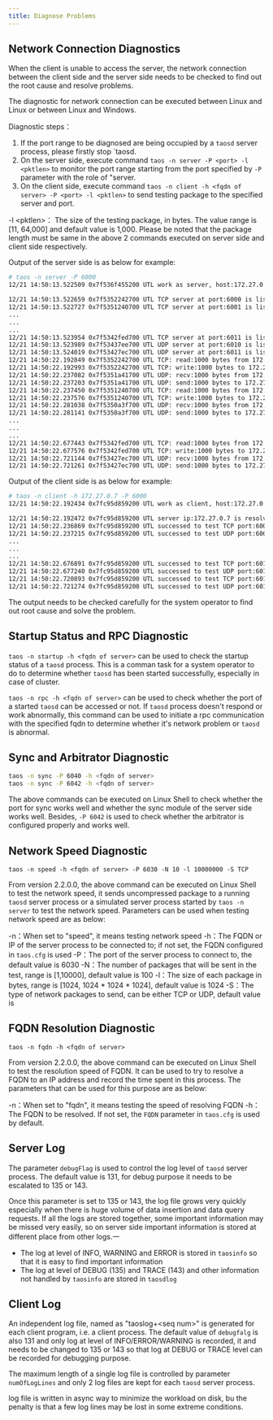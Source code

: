```yaml
---
title: Diagnose Problems
---
```


## Network Connection Diagnostics

When the client is unable to access the server, the network connection between the client side and the server side needs to be checked to find out the root cause and resolve problems.

The diagnostic for network connection can be executed between Linux and Linux or between Linux and Windows.

Diagnostic steps：

1. If the port range to be diagnosed are being occupied by a `taosd` server process, please firstly stop `taosd.
2. On the server side, execute command `taos -n server -P <port> -l <pktlen>` to monitor the port range starting from the port specified by `-P` parameter with the role of "server.
3. On the client side, execute command `taos -n client -h <fqdn of server> -P <port> -l <pktlen>` to send testing package to the specified server and port.
 
-l <pktlen\>： The size of the testing package, in bytes. The value range is [11, 64,000] and default value is 1,000. Please be noted that the package length must be same in the above 2 commands executed on server side and client side respectively.

Output of the server side is as below for example:

```bash
# taos -n server -P 6000
12/21 14:50:13.522509 0x7f536f455200 UTL work as server, host:172.27.0.7 startPort:6000 endPort:6011 pkgLen:1000

12/21 14:50:13.522659 0x7f5352242700 UTL TCP server at port:6000 is listening
12/21 14:50:13.522727 0x7f5351240700 UTL TCP server at port:6001 is listening
...
...
...
12/21 14:50:13.523954 0x7f5342fed700 UTL TCP server at port:6011 is listening
12/21 14:50:13.523989 0x7f53437ee700 UTL UDP server at port:6010 is listening
12/21 14:50:13.524019 0x7f53427ec700 UTL UDP server at port:6011 is listening
12/21 14:50:22.192849 0x7f5352242700 UTL TCP: read:1000 bytes from 172.27.0.8 at 6000
12/21 14:50:22.192993 0x7f5352242700 UTL TCP: write:1000 bytes to 172.27.0.8 at 6000
12/21 14:50:22.237082 0x7f5351a41700 UTL UDP: recv:1000 bytes from 172.27.0.8 at 6000
12/21 14:50:22.237203 0x7f5351a41700 UTL UDP: send:1000 bytes to 172.27.0.8 at 6000
12/21 14:50:22.237450 0x7f5351240700 UTL TCP: read:1000 bytes from 172.27.0.8 at 6001
12/21 14:50:22.237576 0x7f5351240700 UTL TCP: write:1000 bytes to 172.27.0.8 at 6001
12/21 14:50:22.281038 0x7f5350a3f700 UTL UDP: recv:1000 bytes from 172.27.0.8 at 6001
12/21 14:50:22.281141 0x7f5350a3f700 UTL UDP: send:1000 bytes to 172.27.0.8 at 6001
...
...
...
12/21 14:50:22.677443 0x7f5342fed700 UTL TCP: read:1000 bytes from 172.27.0.8 at 6011
12/21 14:50:22.677576 0x7f5342fed700 UTL TCP: write:1000 bytes to 172.27.0.8 at 6011
12/21 14:50:22.721144 0x7f53427ec700 UTL UDP: recv:1000 bytes from 172.27.0.8 at 6011
12/21 14:50:22.721261 0x7f53427ec700 UTL UDP: send:1000 bytes to 172.27.0.8 at 6011
```

Output of the client side is as below for example:

```bash
# taos -n client -h 172.27.0.7 -P 6000
12/21 14:50:22.192434 0x7fc95d859200 UTL work as client, host:172.27.0.7 startPort:6000 endPort:6011 pkgLen:1000

12/21 14:50:22.192472 0x7fc95d859200 UTL server ip:172.27.0.7 is resolved from host:172.27.0.7
12/21 14:50:22.236869 0x7fc95d859200 UTL successed to test TCP port:6000
12/21 14:50:22.237215 0x7fc95d859200 UTL successed to test UDP port:6000
...
...
...
12/21 14:50:22.676891 0x7fc95d859200 UTL successed to test TCP port:6010
12/21 14:50:22.677240 0x7fc95d859200 UTL successed to test UDP port:6010
12/21 14:50:22.720893 0x7fc95d859200 UTL successed to test TCP port:6011
12/21 14:50:22.721274 0x7fc95d859200 UTL successed to test UDP port:6011
```

The output needs to be checked carefully for the system operator to find out root cause and solve the problem.

## Startup Status and RPC Diagnostic

`taos -n startup -h <fqdn of server>` can be used to check the startup status of a `taosd` process. This is a comman task for a system operator to do to determine whether `taosd` has been started successfully, especially in case of cluster.

`taos -n rpc -h <fqdn of server>` can be used to check whether the port of a started `taosd` can be accessed or not. If `taosd` process doesn't respond or work abnormally, this command can be used to initiate a rpc communication with the specified fqdn to determine whether it's network problem or `taosd` is abnormal.

## Sync and Arbitrator Diagnostic

```bash
taos -n sync -P 6040 -h <fqdn of server>
taos -n sync -P 6042 -h <fqdn of server>
```

The above commands can be executed on Linux Shell to check whether the port for sync works well and whether the sync module of the server side works well. Besides, `-P 6042` is used to check whether the arbitrator is configured properly and works well.

## Network Speed Diagnostic

`taos -n speed -h <fqdn of server> -P 6030 -N 10 -l 10000000 -S TCP`

From version 2.2.0.0, the above command can be executed on Linux Shell to test the network speed, it sends uncompressed package to a running `taosd` server process or a simulated server process started by `taos -n server` to test the network speed. Parameters can be used when testing network speed are as below:

-n：When set to "speed", it means testing network speed
-h：The FQDN or IP of the server process to be connected to; if not set, the FQDN configured in `taos.cfg` is used
-P：The port of the server process to connect to, the default value is 6030
-N：The number of packages that will be sent in the test, range is [1,10000], default value is 100
-l：The size of each package in bytes, range is [1024, 1024 \* 1024 \* 1024], default value is 1024
-S：The type of network packages to send, can be either TCP or UDP, default value is 

## FQDN Resolution Diagnostic

`taos -n fqdn -h <fqdn of server>`

From version 2.2.0.0, the above command can be executed on Linux Shell to test the resolution speed of FQDN. It can be used to try to resolve a FQDN to an IP address and record the time spent in this process. The parameters that can be used for this purpose are as below:

-n：When set to "fqdn", it means testing the speed of resolving FQDN
-h：The FQDN to be resolved. If not set, the `FQDN` parameter in `taos.cfg` is used by default.

## Server Log

The parameter `debugFlag` is used to control the log level of `taosd` server process. The default value is 131, for debug purpose it needs to be escalated to 135 or 143. 

Once this parameter is set to 135 or 143, the log file grows very quickly especially when there is huge volume of data insertion and data query requests. If all the logs are stored together, some important information may be missed very easily, so on server side important information is stored at different place from other logs.一

- The log at level of INFO, WARNING and ERROR is stored in `taosinfo` so that it is easy to find important information 
- The log at level of DEBUG (135) and TRACE (143) and other information not handled by `taosinfo` are stored in `taosdlog`

## Client Log

An independent log file, named as "taoslog+<seq num\>" is generated for each client program, i.e. a client process. The default value of `debugfalg` is also 131 and only log at level of INFO/ERROR/WARNING is recorded, it and needs to be changed to 135 or 143 so that log at DEBUG or TRACE level can be recorded for debugging purpose.

The maximum length of a single log file is controlled by parameter `numOfLogLines` and only 2 log files are kept for each `taosd` server process.

log file is written in async way to minimize the workload on disk, bu the penalty is that a few log lines may be lost in some extreme conditions. 
